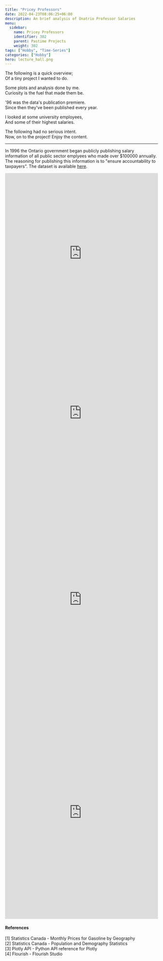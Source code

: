 ```yaml
---
title: "Pricey Professors"
date: 2022-04-23T08:06:25+06:00
description: An brief analysis of Onatrio Professor Salaries
menu:
  sidebar:
    name: Pricey Professors
    identifier: 302
    parent: Pastime Projects
    weight: 302
tags: ["Hobby", "Time-Series"]
categories: ["Hobby"]
hero: lecture_hall.png
---
```


<div align="left">
The following is a quick overview;<br>
Of a tiny project I wanted to do.<p>

Some plots and analysis done by me.<br>
Curiosity is the fuel that made them be.<p>

'96 was the data's publication premiere.<br>
Since then they've been published every year.<p>

I looked at some university employees,<br>
And some of their highest salaries.<p>

The following had no serious intent.<br>
Now, on to the project! Enjoy the content.<p>


---


In 1996 the Ontario government began publicly publishing salary information of all public sector emplyees who made over $100000 annually. The reasoning for publishing this information is to "ensure accountability to taxpayers".  The dataset is available [here](https://www.ontario.ca/public-sector-salary-disclosure/2021/all-sectors-and-seconded-employees/). 



<iframe id="igraph" scrolling="no" style="border:none;" seamless="seamless" src="https://plotly.com/~jrkagumba/35.embed" height="525" width="100%"></iframe>
<iframe id="igraph" scrolling="no" style="border:none;" seamless="seamless" src="https://plotly.com/~jrkagumba/41.embed" height="525" width="100%"></iframe>
<iframe id="igraph" scrolling="no" style="border:none;" seamless="seamless" src="https://plotly.com/~jrkagumba/45.embed" height="700" width="100%"></iframe>
<iframe id="igraph" scrolling="no" style="border:none;" seamless="seamless" src="https://plotly.com/~jrkagumba/51.embed" height="700" width="100%"></iframe>



<div class="flourish-embed flourish-bar-chart-race" data-src="visualisation/9413426"><script src="https://public.flourish.studio/resources/embed.js"></script></div>



#### References
[1] Statistics Canada - Monthly Prices for Gasoline by Geography<br>
[2] Statistics Canada - Population and Demography Statistics<br>
[3] Plotly API - Python API reference for Plotly<br>
[4] Flourish - Flourish Studio
